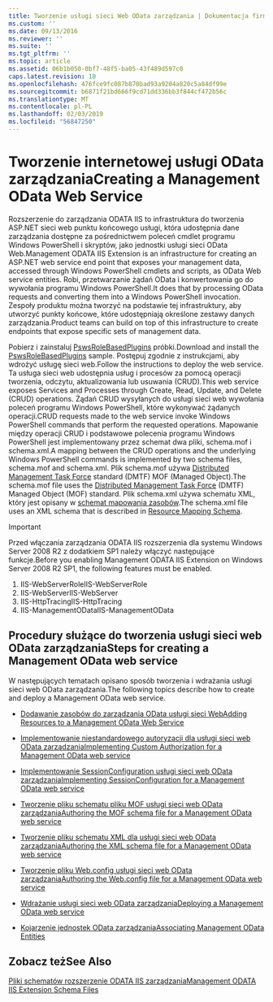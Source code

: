 ```yaml
---
title: Tworzenie usługi sieci Web OData zarządzania | Dokumentacja firmy Microsoft
ms.custom: ''
ms.date: 09/13/2016
ms.reviewer: ''
ms.suite: ''
ms.tgt_pltfrm: ''
ms.topic: article
ms.assetid: 06b1b050-0bf7-48f5-ba05-43f489d597c0
caps.latest.revision: 10
ms.openlocfilehash: 476fce9fc087b870bad93a9204a820c5a84df99e
ms.sourcegitcommit: b6871f21bd666f9cd71dd336bb3f844cf472b56c
ms.translationtype: MT
ms.contentlocale: pl-PL
ms.lasthandoff: 02/03/2019
ms.locfileid: "56847250"
---
```

# <a name="creating-a-management-odata-web-service"></a><span data-ttu-id="b0f56-102">Tworzenie internetowej usługi OData zarządzania</span><span class="sxs-lookup"><span data-stu-id="b0f56-102">Creating a Management OData Web Service</span></span>

<span data-ttu-id="b0f56-103">Rozszerzenie do zarządzania ODATA IIS to infrastruktura do tworzenia ASP.NET sieci web punktu końcowego usługi, która udostępnia dane zarządzania dostępne za pośrednictwem poleceń cmdlet programu Windows PowerShell i skryptów, jako jednostki usługi sieci OData Web.</span><span class="sxs-lookup"><span data-stu-id="b0f56-103">Management ODATA IIS Extension is an infrastructure for creating an ASP.NET web service end point that exposes your management data, accessed through Windows PowerShell cmdlets and scripts, as OData Web service entities.</span></span> <span data-ttu-id="b0f56-104">Robi, przetwarzanie żądań OData i konwertowania go do wywołania programu Windows PowerShell.</span><span class="sxs-lookup"><span data-stu-id="b0f56-104">It does that by processing OData requests and converting them into a Windows PowerShell invocation.</span></span> <span data-ttu-id="b0f56-105">Zespoły produktu można tworzyć na podstawie tej infrastruktury, aby utworzyć punkty końcowe, które udostępniają określone zestawy danych zarządzania.</span><span class="sxs-lookup"><span data-stu-id="b0f56-105">Product teams can build on top of this infrastructure to create endpoints that expose specific sets of management data.</span></span>

<span data-ttu-id="b0f56-106">Pobierz i zainstaluj [PswsRoleBasedPlugins](https://code.msdn.microsoft.com:443/windowsdesktop/PswsRoleBasedPlugins-9c79b75a) próbki.</span><span class="sxs-lookup"><span data-stu-id="b0f56-106">Download and install the [PswsRoleBasedPlugins](https://code.msdn.microsoft.com:443/windowsdesktop/PswsRoleBasedPlugins-9c79b75a) sample.</span></span> <span data-ttu-id="b0f56-107">Postępuj zgodnie z instrukcjami, aby wdrożyć usługę sieci web.</span><span class="sxs-lookup"><span data-stu-id="b0f56-107">Follow the instructions to deploy the web service.</span></span> <span data-ttu-id="b0f56-108">Ta usługa sieci web udostępnia usług i procesów za pomocą operacji tworzenia, odczytu, aktualizowania lub usuwania (CRUD).</span><span class="sxs-lookup"><span data-stu-id="b0f56-108">This web service exposes Services and Processes through Create, Read, Update, and Delete (CRUD) operations.</span></span> <span data-ttu-id="b0f56-109">Żądań CRUD wysyłanych do usługi sieci web wywołania poleceń programu Windows PowerShell, które wykonywać żądanych operacji.</span><span class="sxs-lookup"><span data-stu-id="b0f56-109">CRUD requests made to the web service invoke  Windows PowerShell commands that perform the requested operations.</span></span> <span data-ttu-id="b0f56-110">Mapowanie między operacji CRUD i podstawowe polecenia programu Windows PowerShell jest implementowany przez schemat dwa pliki, schema.mof i schema.xml.</span><span class="sxs-lookup"><span data-stu-id="b0f56-110">A mapping between the CRUD operations and the underlying Windows PowerShell commands is implemented by two schema files, schema.mof and schema.xml.</span></span> <span data-ttu-id="b0f56-111">Plik schema.mof używa [Distributed Management Task Force](https://www.dmtf.org/) standard (DMTF) MOF (Managed Object).</span><span class="sxs-lookup"><span data-stu-id="b0f56-111">The schema.mof file uses the [Distributed Management  Task Force](https://www.dmtf.org/) (DMTF) Managed Object (MOF) standard.</span></span> <span data-ttu-id="b0f56-112">Plik schema.xml używa schematu XML, który jest opisany w [schemat mapowania zasobów](./resource-mapping-schema.md).</span><span class="sxs-lookup"><span data-stu-id="b0f56-112">The schema.xml file uses an XML schema that is described in [Resource Mapping Schema](./resource-mapping-schema.md).</span></span>

> [!IMPORTANT]
> <span data-ttu-id="b0f56-113">Przed włączania zarządzania ODATA IIS rozszerzenia dla systemu Windows Server 2008 R2 z dodatkiem SP1 należy włączyć następujące funkcje.</span><span class="sxs-lookup"><span data-stu-id="b0f56-113">Before you enabling Management ODATA IIS Extension on Windows Server 2008 R2 SP1, the following features must be enabled.</span></span>
>
> 1.  <span data-ttu-id="b0f56-114">IIS-WebServerRole</span><span class="sxs-lookup"><span data-stu-id="b0f56-114">IIS-WebServerRole</span></span>
> 2.  <span data-ttu-id="b0f56-115">IIS-WebServer</span><span class="sxs-lookup"><span data-stu-id="b0f56-115">IIS-WebServer</span></span>
> 3.  <span data-ttu-id="b0f56-116">IIS-HttpTracing</span><span class="sxs-lookup"><span data-stu-id="b0f56-116">IIS-HttpTracing</span></span>
> 4.  <span data-ttu-id="b0f56-117">IIS-ManagementOData</span><span class="sxs-lookup"><span data-stu-id="b0f56-117">IIS-ManagementOData</span></span>

## <a name="steps-for-creating-a-management-odata-web-service"></a><span data-ttu-id="b0f56-118">Procedury służące do tworzenia usługi sieci web OData zarządzania</span><span class="sxs-lookup"><span data-stu-id="b0f56-118">Steps for creating a Management OData web service</span></span>

<span data-ttu-id="b0f56-119">W następujących tematach opisano sposób tworzenia i wdrażania usługi sieci web OData zarządzania.</span><span class="sxs-lookup"><span data-stu-id="b0f56-119">The following topics describe how to create and deploy a Management OData web service.</span></span>

- [<span data-ttu-id="b0f56-120">Dodawanie zasobów do zarządzania OData usługi sieci Web</span><span class="sxs-lookup"><span data-stu-id="b0f56-120">Adding Resources to a Management OData Web Service</span></span>](./adding-resources-to-a-management-odata-web-service.md)

- [<span data-ttu-id="b0f56-121">Implementowanie niestandardowego autoryzacji dla usługi sieci web OData zarządzania</span><span class="sxs-lookup"><span data-stu-id="b0f56-121">Implementing Custom Authorization for a Management OData web service</span></span>](./implementing-custom-authorization-for-a-management-odata-web-service.md)

- [<span data-ttu-id="b0f56-122">Implementowanie SessionConfiguration usługi sieci web OData zarządzania</span><span class="sxs-lookup"><span data-stu-id="b0f56-122">Implementing SessionConfiguration for a Management OData web service</span></span>](./implementing-sessionconfiguration-for-a-management-odata-web-service.md)

- [<span data-ttu-id="b0f56-123">Tworzenie pliku schematu pliku MOF usługi sieci web OData zarządzania</span><span class="sxs-lookup"><span data-stu-id="b0f56-123">Authoring the MOF schema file for a Management OData web service</span></span>](./authoring-the-mof-schema-file-for-a-management-odata-web-service.md)

- [<span data-ttu-id="b0f56-124">Tworzenie pliku schematu XML dla usługi sieci web OData zarządzania</span><span class="sxs-lookup"><span data-stu-id="b0f56-124">Authoring the XML schema file for a Management OData web service</span></span>](./authoring-the-xml-schema-file-for-a-management-odata-web-service.md)

- [<span data-ttu-id="b0f56-125">Tworzenie pliku Web.config usługi sieci web OData zarządzania</span><span class="sxs-lookup"><span data-stu-id="b0f56-125">Authoring the Web.config file for a Management OData web service</span></span>](./authoring-the-web-config-file-for-a-management-odata-web-service.md)

- [<span data-ttu-id="b0f56-126">Wdrażanie usługi sieci web OData zarządzania</span><span class="sxs-lookup"><span data-stu-id="b0f56-126">Deploying a Management OData web service</span></span>](./deploying-a-management-odata-web-service.md)

- [<span data-ttu-id="b0f56-127">Kojarzenie jednostek OData zarządzania</span><span class="sxs-lookup"><span data-stu-id="b0f56-127">Associating Management OData Entities</span></span>](./associating-management-odata-entities.md)

## <a name="see-also"></a><span data-ttu-id="b0f56-128">Zobacz też</span><span class="sxs-lookup"><span data-stu-id="b0f56-128">See Also</span></span>

[<span data-ttu-id="b0f56-129">Pliki schematów rozszerzenie ODATA IIS zarządzania</span><span class="sxs-lookup"><span data-stu-id="b0f56-129">Management ODATA IIS Extension Schema Files</span></span>](./management-odata-iis-extension-schema-files.md)
